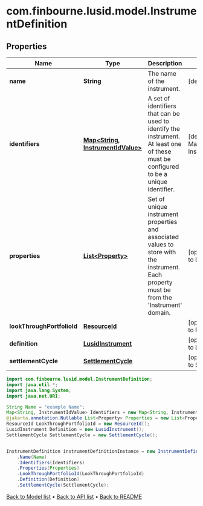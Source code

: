 # com.finbourne.lusid.model.InstrumentDefinition

## Properties

Name | Type | Description | Notes
------------ | ------------- | ------------- | -------------
**name** | **String** | The name of the instrument. | [default to String]
**identifiers** | [**Map&lt;String, InstrumentIdValue&gt;**](InstrumentIdValue.md) | A set of identifiers that can be used to identify the instrument. At least one of these must be configured to be a unique identifier. | [default to Map<String, InstrumentIdValue>]
**properties** | [**List&lt;Property&gt;**](Property.md) | Set of unique instrument properties and associated values to store with the instrument. Each property must be from the &#39;Instrument&#39; domain. | [optional] [default to List<Property>]
**lookThroughPortfolioId** | [**ResourceId**](ResourceId.md) |  | [optional] [default to ResourceId]
**definition** | [**LusidInstrument**](LusidInstrument.md) |  | [optional] [default to LusidInstrument]
**settlementCycle** | [**SettlementCycle**](SettlementCycle.md) |  | [optional] [default to SettlementCycle]

```java
import com.finbourne.lusid.model.InstrumentDefinition;
import java.util.*;
import java.lang.System;
import java.net.URI;

String Name = "example Name";
Map<String, InstrumentIdValue> Identifiers = new Map<String, InstrumentIdValue>();
@jakarta.annotation.Nullable List<Property> Properties = new List<Property>();
ResourceId LookThroughPortfolioId = new ResourceId();
LusidInstrument Definition = new LusidInstrument();
SettlementCycle SettlementCycle = new SettlementCycle();


InstrumentDefinition instrumentDefinitionInstance = new InstrumentDefinition()
    .Name(Name)
    .Identifiers(Identifiers)
    .Properties(Properties)
    .LookThroughPortfolioId(LookThroughPortfolioId)
    .Definition(Definition)
    .SettlementCycle(SettlementCycle);
```


[Back to Model list](../README.md#documentation-for-models) &#8226; [Back to API list](../README.md#documentation-for-api-endpoints) &#8226; [Back to README](../README.md)
